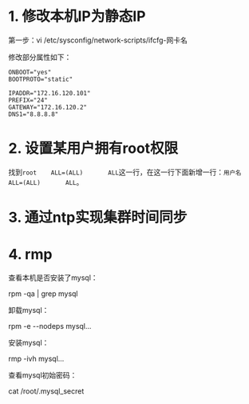 # 1. 修改本机IP为静态IP

第一步：vi /etc/sysconfig/network-scripts/ifcfg-网卡名

修改部分属性如下：

```
ONBOOT="yes"
BOOTPROTO="static"

IPADDR="172.16.120.101"
PREFIX="24"
GATEWAY="172.16.120.2"
DNS1="8.8.8.8"
```

# 2. 设置某用户拥有root权限


找到`root    ALL=(ALL)       ALL`这一行，在这一行下面新增一行：`用户名    ALL=(ALL)       ALL`。



# 3. 通过ntp实现集群时间同步



# 4. rmp

查看本机是否安装了mysql：

rpm -qa | grep mysql

卸载mysql：

rpm -e --nodeps mysql...

安装mysql：

rmp -ivh mysql...

查看mysql初始密码：

cat /root/.mysql_secret
